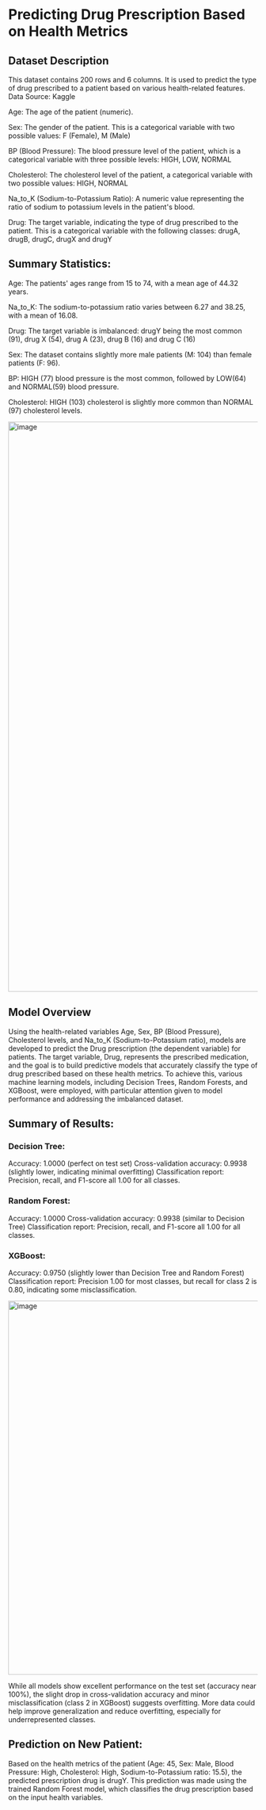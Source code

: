 # Predicting Drug Prescription Based on Health Metrics

## Dataset Description
This dataset contains 200 rows and 6 columns. It is used to predict the type of drug prescribed to a patient based on various health-related features. Data Source: Kaggle

Age: The age of the patient (numeric).

Sex: The gender of the patient. This is a categorical variable with two possible values: F (Female), M (Male)

BP (Blood Pressure): The blood pressure level of the patient, which is a categorical variable with three possible levels: HIGH, LOW, NORMAL

Cholesterol: The cholesterol level of the patient, a categorical variable with two possible values: HIGH, NORMAL

Na_to_K (Sodium-to-Potassium Ratio): A numeric value representing the ratio of sodium to potassium levels in the patient's blood.

Drug: The target variable, indicating the type of drug prescribed to the patient. This is a categorical variable with the following classes: drugA, drugB, drugC, drugX
and drugY

## Summary Statistics: 
Age: The patients' ages range from 15 to 74, with a mean age of 44.32 years.

Na_to_K: The sodium-to-potassium ratio varies between 6.27 and 38.25, with a mean of 16.08.

Drug: The target variable is imbalanced: drugY being the most common (91), drug X (54), drug A (23), drug B (16) and drug C (16)

Sex: The dataset contains slightly more male patients (M: 104) than female patients (F: 96).

BP: HIGH (77) blood pressure is the most common, followed by LOW(64) and NORMAL(59) blood pressure.

Cholesterol: HIGH (103) cholesterol is slightly more common than NORMAL (97) cholesterol levels.

<img width="1151" alt="image" src="https://github.com/user-attachments/assets/a11e5ad6-fca8-499d-863e-9051c2038538" />

## Model Overview

Using the health-related variables Age, Sex, BP (Blood Pressure), Cholesterol levels, and Na_to_K (Sodium-to-Potassium ratio), models are developed to predict the Drug prescription (the dependent variable) for patients. The target variable, Drug, represents the prescribed medication, and the goal is to build predictive models that accurately classify the type of drug prescribed based on these health metrics. To achieve this, various machine learning models, including Decision Trees, Random Forests, and XGBoost, were employed, with particular attention given to model performance and addressing the imbalanced dataset.


## Summary of Results:
### Decision Tree:

Accuracy: 1.0000 (perfect on test set)
Cross-validation accuracy: 0.9938 (slightly lower, indicating minimal overfitting)
Classification report: Precision, recall, and F1-score all 1.00 for all classes.

### Random Forest:

Accuracy: 1.0000
Cross-validation accuracy: 0.9938 (similar to Decision Tree)
Classification report: Precision, recall, and F1-score all 1.00 for all classes.

### XGBoost:

Accuracy: 0.9750 (slightly lower than Decision Tree and Random Forest)
Classification report: Precision 1.00 for most classes, but recall for class 2 is 0.80, indicating some misclassification.

<img width="755" alt="image" src="https://github.com/user-attachments/assets/8d067ef3-1e90-40c8-acff-797a3570d222" />

While all models show excellent performance on the test set (accuracy near 100%), the slight drop in cross-validation accuracy and minor misclassification (class 2 in XGBoost) suggests overfitting. More data could help improve generalization and reduce overfitting, especially for underrepresented classes.

## Prediction on New Patient: 
Based on the health metrics of the patient (Age: 45, Sex: Male, Blood Pressure: High, Cholesterol: High, Sodium-to-Potassium ratio: 15.5), the predicted prescription drug is drugY. This prediction was made using the trained Random Forest model, which classifies the drug prescription based on the input health variables.











